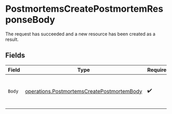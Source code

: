 # PostmortemsCreatePostmortemResponseBody

The request has succeeded and a new resource has been created as a result.


## Fields

| Field                                                                                                    | Type                                                                                                     | Required                                                                                                 | Description                                                                                              |
| -------------------------------------------------------------------------------------------------------- | -------------------------------------------------------------------------------------------------------- | -------------------------------------------------------------------------------------------------------- | -------------------------------------------------------------------------------------------------------- |
| `Body`                                                                                                   | [operations.PostmortemsCreatePostmortemBody](../../models/operations/postmortemscreatepostmortembody.md) | :heavy_check_mark:                                                                                       | The body type of the operation request or response.                                                      |